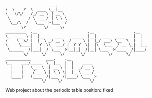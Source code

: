      __      __        ___.                                       
    /  \    /  \  ____ \_ |__                                     
    \   \/\/   /_/ __ \ | __ \                                    
     \        / \  ___/ | \_\ \                                   
      \__/\  /   \___  >|___  /                                   
           \/        \/     \/                                    
    _________  .__                      .__                 .__   
    \_   ___ \ |  |__    ____    _____  |__|  ____  _____   |  |  
    /    \  \/ |  |  \ _/ __ \  /     \ |  |_/ ___\ \__  \  |  |  
    \     \____|   Y  \\  ___/ |  Y Y  \|  |\  \___  / __ \_|  |__
     \______  /|___|  / \___  >|__|_|  /|__| \___  >(____  /|____/
            \/      \/      \/       \/          \/      \/       
    ___________       ___.    .__                                 
    \__    ___/_____  \_ |__  |  |    ____                        
      |    |   \__  \  | __ \ |  |  _/ __ \                       
      |    |    / __ \_| \_\ \|  |__\  ___/                       
      |____|   (____  /|___  /|____/ \___  >                      
                    \/     \/            \/                       

Web project about the periodic table
position: fixed
